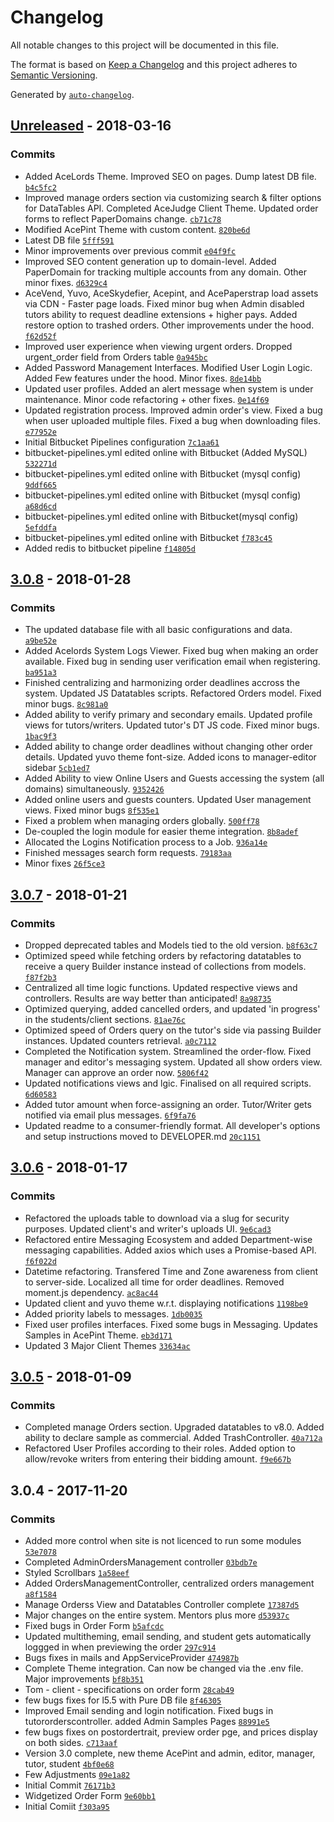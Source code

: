 # Changelog
All notable changes to this project will be documented in this file.

The format is based on [Keep a Changelog](http://keepachangelog.com/en/1.0.0/)
and this project adheres to [Semantic Versioning](http://semver.org/spec/v2.0.0.html).

Generated by [`auto-changelog`](https://github.com/CookPete/auto-changelog).

## [Unreleased](https://bitbucket.org/teamlexx/yuvo_bids/compare/HEAD%0D3.0.8) - 2018-03-16
### Commits
- Added AceLords Theme. Improved SEO on pages. Dump latest DB file. [`b4c5fc2`](https://bitbucket.org/teamlexx/yuvo_bids/commits/b4c5fc29f61d159199f9533409cc0129b9bf94eb)
- Improved manage orders section via customizing search &amp; filter options for DataTables API. Completed AceJudge Client Theme. Updated order forms to reflect PaperDomains change. [`cb71c78`](https://bitbucket.org/teamlexx/yuvo_bids/commits/cb71c7838de8f8d034b632444d121bd3ccc08e30)
- Modified AcePint Theme with custom content. [`820be6d`](https://bitbucket.org/teamlexx/yuvo_bids/commits/820be6df158d6a6994bc5eaed6f6cbe278cf424c)
- Latest DB file [`5fff591`](https://bitbucket.org/teamlexx/yuvo_bids/commits/5fff5912550306b984b4a0bd2fe9582f00320e0b)
- Minor improvements over previous commit [`e04f9fc`](https://bitbucket.org/teamlexx/yuvo_bids/commits/e04f9fcacbe1fe0035f90139192f87c002ac0b3e)
- Improved SEO content generation up to domain-level. Added PaperDomain for tracking multiple accounts from any domain. Other minor fixes. [`d6329c4`](https://bitbucket.org/teamlexx/yuvo_bids/commits/d6329c4cb77917ecb3bd28f4cb7d5cef17c112d7)
- AceVend, Yuvo, AceSkydefier, Acepint, and AcePaperstrap load assets via CDN - Faster page loads. Fixed minor bug when Admin disabled tutors ability to request deadline extensions + higher pays. Added restore option to trashed orders. Other improvements under the hood. [`f62d52f`](https://bitbucket.org/teamlexx/yuvo_bids/commits/f62d52f062e03abf85c1d9cf19165ab1da060769)
- Improved user experience when viewing urgent orders. Dropped urgent_order field from Orders table [`0a945bc`](https://bitbucket.org/teamlexx/yuvo_bids/commits/0a945bc66e5b16dba6f653f61e28ea21d1bc9edd)
- Added Password Management Interfaces. Modified User Login Logic. Added Few features under the hood. Minor fixes. [`8de14bb`](https://bitbucket.org/teamlexx/yuvo_bids/commits/8de14bb5ad4ed2b19765059186b0408c8b25f51f)
- Updated user profiles. Added an alert message when system is under maintenance. Minor code refactoring + other fixes. [`0e14f69`](https://bitbucket.org/teamlexx/yuvo_bids/commits/0e14f69b5ada09378ae14af51170f703d8b2b41e)
- Updated registration process. Improved admin order&#x27;s view. Fixed a bug when user uploaded multiple files. Fixed a bug when downloading files. [`e77952e`](https://bitbucket.org/teamlexx/yuvo_bids/commits/e77952e55bc577d2079280b59b508e42babeff38)
- Initial Bitbucket Pipelines configuration [`7c1aa61`](https://bitbucket.org/teamlexx/yuvo_bids/commits/7c1aa612cd359be72603db019f1a39b90dbaeecf)
- bitbucket-pipelines.yml edited online with Bitbucket (Added MySQL) [`532271d`](https://bitbucket.org/teamlexx/yuvo_bids/commits/532271d1c47c4589784a7a2302f7c7283ab07c9c)
- bitbucket-pipelines.yml edited online with Bitbucket (mysql config) [`9ddf665`](https://bitbucket.org/teamlexx/yuvo_bids/commits/9ddf6657f66f336951a84f6111562f39928c9c50)
- bitbucket-pipelines.yml edited online with Bitbucket (mysql config) [`a68d6cd`](https://bitbucket.org/teamlexx/yuvo_bids/commits/a68d6cd984c047c5145574f4dade40c5c002b7e4)
- bitbucket-pipelines.yml edited online with Bitbucket(mysql config) [`5efddfa`](https://bitbucket.org/teamlexx/yuvo_bids/commits/5efddfa5102e9984ff62d250916ff855e1686c55)
- bitbucket-pipelines.yml edited online with Bitbucket [`f783c45`](https://bitbucket.org/teamlexx/yuvo_bids/commits/f783c451d00b7d41c4969f2fd2699a81a91e0d23)
- Added redis to bitbucket pipeline [`f14805d`](https://bitbucket.org/teamlexx/yuvo_bids/commits/f14805dc87bccdcd45381ef074a256ae7c9f7ce2)

## [3.0.8](https://bitbucket.org/teamlexx/yuvo_bids/compare/3.0.8%0D3.0.7) - 2018-01-28
### Commits
- The updated database file with all basic configurations and data. [`a9be52e`](https://bitbucket.org/teamlexx/yuvo_bids/commits/a9be52e3131443579cd1e7b915e5ac14cc65db3c)
- Added Acelords System Logs Viewer. Fixed bug when making an order available. Fixed bug in sending user verification email when registering. [`ba951a3`](https://bitbucket.org/teamlexx/yuvo_bids/commits/ba951a39b6b47fc1cdc9486de0e79f17dcd21570)
- Finished centralizing and harmonizing order deadlines accross the system. Updated JS Datatables scripts. Refactored Orders model. Fixed minor bugs. [`8c981a0`](https://bitbucket.org/teamlexx/yuvo_bids/commits/8c981a05851889f35f14ca40a789b90e90349c1d)
- Added ability to verify primary and secondary emails. Updated profile views for tutors/writers. Updated tutor&#x27;s DT JS code. Fixed minor bugs. [`1bac9f3`](https://bitbucket.org/teamlexx/yuvo_bids/commits/1bac9f32dd3f33c94ec0292b9bf272c164432ba2)
- Added ability to change order deadlines without changing other order details. Updated yuvo theme font-size. Added icons to manager-editor sidebar [`5cb1ed7`](https://bitbucket.org/teamlexx/yuvo_bids/commits/5cb1ed726683975237bd2c0b5a24552e8f0dc3ae)
- Added Ability to view Online Users and Guests accessing the system (all domains) simultaneously. [`9352426`](https://bitbucket.org/teamlexx/yuvo_bids/commits/9352426107e0ad1934a413b420f4cad6203df5d9)
- Added online users and guests counters. Updated User management views. Fixed minor bugs [`8f535e1`](https://bitbucket.org/teamlexx/yuvo_bids/commits/8f535e152d343b953252c965f4f1d7ad61397292)
- Fixed a problem when managing orders globally. [`500ff78`](https://bitbucket.org/teamlexx/yuvo_bids/commits/500ff786f0a0f0e8386be97eb46c7c3f9e4ea8fd)
- De-coupled the login module for easier theme integration. [`8b8adef`](https://bitbucket.org/teamlexx/yuvo_bids/commits/8b8adeff4156f1b999464a7d55659e362b46bd5e)
- Allocated the Logins Notification process to a Job. [`936a14e`](https://bitbucket.org/teamlexx/yuvo_bids/commits/936a14e38f926c2bcc1b8fcb86b417dfb89d66a5)
- Finished messages search form requests. [`79183aa`](https://bitbucket.org/teamlexx/yuvo_bids/commits/79183aa8ebf02da2f0fae82da4a0ab29861f46e8)
- Minor fixes [`26f5ce3`](https://bitbucket.org/teamlexx/yuvo_bids/commits/26f5ce3c4a3cb386364b6acd1de6ccd1b7abf81d)

## [3.0.7](https://bitbucket.org/teamlexx/yuvo_bids/compare/3.0.7%0D3.0.6) - 2018-01-21
### Commits
- Dropped deprecated tables and Models tied to the old version. [`b8f63c7`](https://bitbucket.org/teamlexx/yuvo_bids/commits/b8f63c725ce3093dc70c8f10fc044ad0de632940)
- Optimized speed while fetching orders by refactoring datatables to receive a query Builder instance instead of collections from models. [`f87f2b3`](https://bitbucket.org/teamlexx/yuvo_bids/commits/f87f2b3ce78e467e7f054d68cf079d3cae05eb62)
- Centralized all time logic functions. Updated respective views and controllers. Results are way better than anticipated! [`8a98735`](https://bitbucket.org/teamlexx/yuvo_bids/commits/8a98735ba1f6522b1c516ccbd14221442d3a3bbd)
- Optimized querying, added cancelled orders, and updated &#x27;in progress&#x27; in the students/client sections. [`81ae76c`](https://bitbucket.org/teamlexx/yuvo_bids/commits/81ae76c76b9e2a47ba2bd84261bc5e4b25f3fd63)
- Optimized speed of Orders query on the tutor&#x27;s side via passing Builder instances. Updated counters retrieval. [`a0c7112`](https://bitbucket.org/teamlexx/yuvo_bids/commits/a0c711298aedf329a02eaa9931d695b536d00597)
- Completed the Notification system. Streamlined the order-flow. Fixed manager and editor&#x27;s messaging system. Updated all show orders view. Manager can approve an order now. [`5806f42`](https://bitbucket.org/teamlexx/yuvo_bids/commits/5806f428e51b53fb92fd350d43ef1b08da6ec4e2)
- Updated notifications views and lgic. Finalised on all required scripts. [`6d60583`](https://bitbucket.org/teamlexx/yuvo_bids/commits/6d6058382f3ef9581ee5d2f24ea07059d6b79bf0)
- Added tutor amount when force-assigning an order. Tutor/Writer gets notified via email plus messages. [`6f9fa76`](https://bitbucket.org/teamlexx/yuvo_bids/commits/6f9fa76bbc939d65608c1faf982f74d0427bb9df)
- Updated readme to a consumer-friendly format. All developer&#x27;s options and setup instructions moved to DEVELOPER.md [`20c1151`](https://bitbucket.org/teamlexx/yuvo_bids/commits/20c115105de775371534fc7e9c78ef57175de359)

## [3.0.6](https://bitbucket.org/teamlexx/yuvo_bids/compare/3.0.6%0D3.0.5) - 2018-01-17
### Commits
- Refactored the uploads table to download via a slug for security purposes. Updated client&#x27;s and writer&#x27;s uploads UI. [`9e6cad3`](https://bitbucket.org/teamlexx/yuvo_bids/commits/9e6cad32e77ca43d83b83f4609ada43420db1747)
- Refactored entire Messaging Ecosystem and added Department-wise messaging capabilities. Added axios which uses a Promise-based API. [`f6f022d`](https://bitbucket.org/teamlexx/yuvo_bids/commits/f6f022d1410473e2bed4d0dfa27ccaacbd8c6ba0)
- Datetime refactoring. Transfered Time and Zone awareness from client to server-side. Localized all time for order deadlines. Removed moment.js dependency. [`ac8ac44`](https://bitbucket.org/teamlexx/yuvo_bids/commits/ac8ac44284616c67aa0be7204b3b950a65bbb42d)
- Updated client and yuvo theme w.r.t. displaying notifications [`1198be9`](https://bitbucket.org/teamlexx/yuvo_bids/commits/1198be9e454ee80ed69dab13586a4047856216b7)
- Added priority labels to messages. [`1db0035`](https://bitbucket.org/teamlexx/yuvo_bids/commits/1db0035adb842eb999aa7d0693b4a7cd0c25686d)
- Fixed user profiles interfaces. Fixed some bugs in Messaging. Updates Samples in AcePint Theme. [`eb3d171`](https://bitbucket.org/teamlexx/yuvo_bids/commits/eb3d1719c99e6baf59214f2816d38ab1e4cd643c)
- Updated 3 Major Client Themes [`33634ac`](https://bitbucket.org/teamlexx/yuvo_bids/commits/33634ac9f8471219693227190d41b3aa2868c0ab)

## [3.0.5](https://bitbucket.org/teamlexx/yuvo_bids/compare/3.0.5%0D3.0.4) - 2018-01-09
### Commits
- Completed manage Orders section. Upgraded datatables to v8.0. Added ability to declare sample as commercial. Added TrashController. [`40a712a`](https://bitbucket.org/teamlexx/yuvo_bids/commits/40a712a591a4a336f8927c3b54d38ad883871d98)
- Refactored User Profiles according to their roles. Added option to allow/revoke writers from entering their bidding amount. [`f9e667b`](https://bitbucket.org/teamlexx/yuvo_bids/commits/f9e667b3d6a29a4cd213a6fc5da94181a441b603)

## 3.0.4 - 2017-11-20
### Commits
- Added more control when site is not licenced to run some modules [`53e7078`](https://bitbucket.org/teamlexx/yuvo_bids/commits/53e70785fab5e431de9f94c10de36d621dc12a43)
- Completed AdminOrdersManagement controller [`03bdb7e`](https://bitbucket.org/teamlexx/yuvo_bids/commits/03bdb7e3b786419b39cf2905fa38a3c8a444fce4)
- Styled Scrollbars [`1a58eef`](https://bitbucket.org/teamlexx/yuvo_bids/commits/1a58eefea0f9b426ae6994cffc2ffe1f5b534aa1)
- Added OrdersManagementController, centralized orders management [`a8f1584`](https://bitbucket.org/teamlexx/yuvo_bids/commits/a8f158465c26f4ffdddef1bac1231d6890f49e79)
- Manage Orderss View and Datatables Controller complete [`17387d5`](https://bitbucket.org/teamlexx/yuvo_bids/commits/17387d56bc51231d50a20f90d874337faad5a9d2)
- Major changes on the entire system. Mentors plus more [`d53937c`](https://bitbucket.org/teamlexx/yuvo_bids/commits/d53937c1a1eabfce8676860d43e203667b6a420f)
- Fixed bugs in Order Form [`b5afcdc`](https://bitbucket.org/teamlexx/yuvo_bids/commits/b5afcdc9b982eb7e67fbd5f6cbef0c65804359cd)
- Updated multitheming, email sending, and student gets automatically loggged in when previewing the order [`297c914`](https://bitbucket.org/teamlexx/yuvo_bids/commits/297c91499ac3f468917ec5aa2c0b45428ff6c0e6)
- Bugs fixes in mails and AppServiceProvider [`474987b`](https://bitbucket.org/teamlexx/yuvo_bids/commits/474987baf5ec3baa4dcd6bda53f12e26d635b669)
- Complete Theme integration. Can now be changed via the .env file. Major improvements [`bf8b351`](https://bitbucket.org/teamlexx/yuvo_bids/commits/bf8b351f7a03067b7de14eaa59ee872b9ea28855)
- Tom - client - specifications on order form [`28cab49`](https://bitbucket.org/teamlexx/yuvo_bids/commits/28cab49906482f89aabb376aa3f2aad3a0827b0a)
- few bugs fixes for l5.5 with Pure DB file [`8f46305`](https://bitbucket.org/teamlexx/yuvo_bids/commits/8f46305c2c5a5165edf14cd3ff08da1d162589bf)
- Improved Email sending and login notification. Fixed bugs in tutororderscontroller. added Admin Samples Pages [`88991e5`](https://bitbucket.org/teamlexx/yuvo_bids/commits/88991e51404d3d2fc52c3d09445bd04b64ff9e2d)
- few bugs fixes on postordertrait, preview order pge, and prices display on both sides. [`c713aaf`](https://bitbucket.org/teamlexx/yuvo_bids/commits/c713aaff69b24a39b6763818297123b282e87718)
- Version 3.0 complete, new theme AcePint and admin, editor, manager, tutor, student [`4bf0e68`](https://bitbucket.org/teamlexx/yuvo_bids/commits/4bf0e6875b5950d16b491666465a8ce553d9d00c)
- Few Adjustments [`09e1a82`](https://bitbucket.org/teamlexx/yuvo_bids/commits/09e1a820c6bb3f727936a9c9849457a2ac126747)
- Initial Commit [`76171b3`](https://bitbucket.org/teamlexx/yuvo_bids/commits/76171b3b9aba15bc5c94e9e71f9628e83bdf5391)
- Widgetized Order Form [`9e60bb1`](https://bitbucket.org/teamlexx/yuvo_bids/commits/9e60bb166e5f862a006420bd7bfc62e310f2fec2)
- Initial Comiit [`f303a95`](https://bitbucket.org/teamlexx/yuvo_bids/commits/f303a959b64764d7a27acd14c9db002d0082c615)

